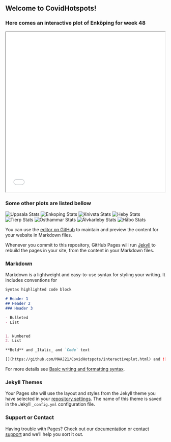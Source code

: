 ## Welcome to CovidHotspots!


### Here comes an interactive plot of Enköping for week 48
<iframe src="enkoping_map.html" height="500" width="500"></iframe>

### Some other plots are listed bellow

![Uppsala Stats](/figures/Uppsala.png)
![Enkoping Stats](/figures/enkoping.png)
![Knivsta Stats](/figures/knivsta.png)
![Heby Stats](/figures/heby.png)
![Tierp Stats](/figures/tierp.png)
![Östhammar Stats](/figures/osthammar.png)
![Älvkarleby Stats](/figures/alvkarleby.png)
![Håbo Stats](/figures/habo.png)

You can use the [editor on GitHub](https://github.com/MAAJ21/CovidHotspots/edit/gh-pages/index.md) to maintain and preview the content for your website in Markdown files.


Whenever you commit to this repository, GitHub Pages will run [Jekyll](https://jekyllrb.com/) to rebuild the pages in your site, from the content in your Markdown files.

### Markdown

Markdown is a lightweight and easy-to-use syntax for styling your writing. It includes conventions for

```markdown
Syntax highlighted code block

# Header 1
## Header 2
### Header 3

- Bulleted
- List


1. Numbered
2. List

**Bold** and _Italic_ and `Code` text

[](https://github.com/MAAJ21/CovidHotspots/interactiveplot.html) and ![Image](src) 
```

For more details see [Basic writing and formatting syntax](https://docs.github.com/en/github/writing-on-github/getting-started-with-writing-and-formatting-on-github/basic-writing-and-formatting-syntax).

### Jekyll Themes

Your Pages site will use the layout and styles from the Jekyll theme you have selected in your [repository settings](https://github.com/MAAJ21/CovidHotspots/settings/pages). The name of this theme is saved in the Jekyll `_config.yml` configuration file.

### Support or Contact

Having trouble with Pages? Check out our [documentation](https://docs.github.com/categories/github-pages-basics/) or [contact support](https://support.github.com/contact) and we’ll help you sort it out.
